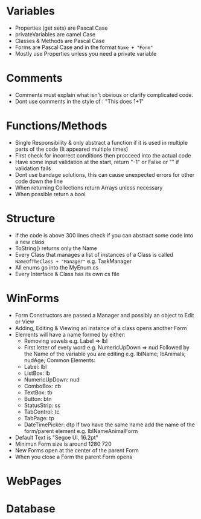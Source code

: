 # Variables
- Properties (get sets) are Pascal Case
- privateVariables are camel Case
- Classes & Methods are Pascal Case
- Forms are Pascal Case and in the format `Name + "Form"`
- Mostly use Properties unless you need a private variable

# Comments
- Comments must explain what isn't obvious or clarify complicated code.
- Dont use comments in the style of : "This does 1+1"

# Functions/Methods
- Single Responsibility & only abstract a function if it is used in multiple parts of the code (It appeared multiple times)
- First check for incorrect conditions then procceed into the actual code
- Have some input validation at the start, return "-1" or False or "" if validation fails
- Dont use bandage solutions, this can cause unexpected errors for other code down the line
- When returning Collections return Arrays unless necessary
- When possible return a bool

# Structure
- If the code is above 300 lines check if you can abstract some code into a new class
- ToString() returns only the Name
- Every Class that manages a list of instances of a Class is called `NameOfTheClass + "Manager"` e.g. TaskManager
- All enums go into the MyEnum.cs
- Every Interface & Class has its own cs file

# WinForms
- Form Constructors are passed a Manager and possibly an object to Edit or View
- Adding, Editing & Viewing an instance of a class opens another Form
- Elements will have a name formed by either:
    - Removing vowels e.g. Label => lbl
    - First letter of every word e.g. NumericUpDown => nud
    Followed by the Name of the variable you are editing e.g. lblName; lbAnimals; nudAge;
    Common Elements:
    - Label: lbl
    - ListBox: lb
    - NumericUpDown: nud
    - ComboBox: cb
    - TextBox: tb
    - Button: btn
    - StatusStrip: ss
    - TabControl: tc
    - TabPage: tp
    - DateTimePicker: dtp
    If two have the same name add the name of the form/parent element e.g. lblNameAnimalForm
- Default Text is "Segoe UI, 16.2pt"
- Minimun Form size is around 1280 720
- New Forms open at the center of the parent Form
- When you close a Form the parent Form opens 

# WebPages

# Database